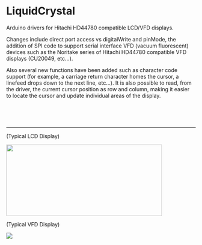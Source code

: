 LiquidCrystal
=============
Arduino drivers for Hitachi HD44780 compatible LCD/VFD displays.

Changes include direct port access vs digitalWrite and pinMode, the addition of SPI code to support serial interface VFD (vacuum fluorescent) devices such as the Noritake series of Hitachi HD44780 compatible VFD displays (CU20049, etc...).

Also several new functions have been added such as character code support (for example, a carriage return character homes the cursor, a linefeed drops down to the next line, etc...). It is also possible to read, from the driver, the current cursor position as row and column, making it easier to locate the cursor and update individual areas of the display.

<p>&nbsp;</p>
<p>&nbsp;</p>

___
(Typical LCD Display)

<a href="#"><img width="414" height="190" src="https://camo.githubusercontent.com/032e614b218d67c3ff1f6b1fafa3f86b99062ea2/687474703a2f2f656c656374726f6e6963666f7270617373696f6e2e636f6d2f77702d636f6e74656e742f75706c6f6164732f323031352f30342f646973686974616368692e6a7067" /></a>


(Typical VFD Display)

<a href="#"><img src="https://camo.githubusercontent.com/83db1615f52cb9f826d4530dfd48cf9f7791731d/68747470733a2f2f7777772e6e6f726974616b652d6974726f6e2e6a702f70726f64756374732f6d6f64756c652f63752d752f696d675f73697a652f70726f5f732f637532303034392d7577326a2e6a7067" /></a>

